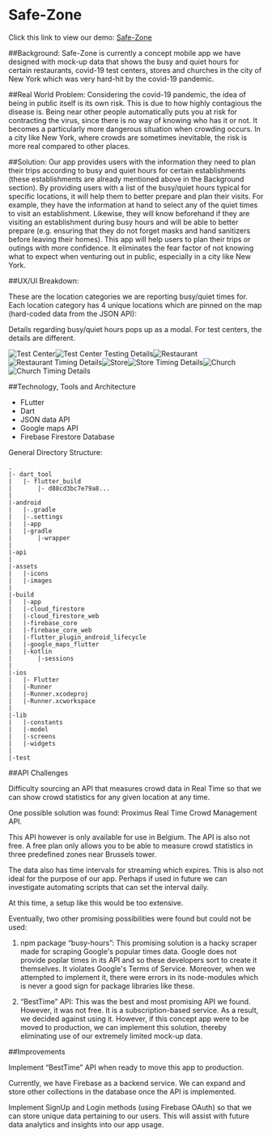 # Safe-Zone

Click this link to view our demo: [Safe-Zone](https://www.youtube.com/watch?v=xoMrt-vMl9M&feature=youtu.be)

##Background:
Safe-Zone is currently a concept mobile app we have designed with mock-up data that shows the busy and quiet hours for certain restaurants, covid-19 test centers, stores and churches in the city of New York which was very hard-hit by the covid-19 pandemic. 

##Real World Problem:
Considering the covid-19 pandemic, the idea of being in public itself is its own risk. This is due to how highly contagious the disease is. Being near other people automatically puts you at risk for contracting the virus, since there is no way of knowing who has it or not. It becomes a particularly more dangerous situation when crowding occurs. In a city like New York, where crowds are sometimes inevitable, the risk is more real compared to other places.

##Solution:
Our app provides users with the information they need to plan their trips according to busy and quiet hours for certain establishments (these establishments are already mentioned above in the Background section). By providing users with a list of the busy/quiet hours typical for specific locations, it will help them to better prepare and plan their visits. For example, they have the information at hand to select any of the quiet times to visit an establishment. Likewise, they will know beforehand if they are visiting an establishment during busy hours and will be able to better prepare (e.g. ensuring that they do not forget masks and hand sanitizers before leaving their homes). This app will help users to plan their trips or outings with more confidence. It eliminates the fear factor of not knowing what to expect when venturing out in public, especially in a city like New York.

##UX/UI Breakdown:

These are the location categories we are reporting busy/quiet times for. Each location category has 4 unique locations which are pinned on the map (hard-coded data from the JSON API):

Details regarding busy/quiet hours pops up as a modal. For test centers, the details are different.

<!-- <table>
  <tr>
    <td>Test Center Layout</td>
     <td>Test Center Testing Details</td>
     <td>Restaurant Layout</td>
     <td>Restaurant Timing Details</td>
     <td>Store Layout</td>
     <td>Store Timing Details</td>
     <td>Church Layout</td>
     <td>Church Timing Details</td>
  </tr>
  <tr>
    <td><img src="/assets/images/test_center_Details.png" width=270 height=480></td>
    <td><img src="/assets/images/testing_center_testing_Details.png" width=270 height=480></td>
    <td><img src="/assets/images/restaurant.png" width=270 height=480></td>
    <td><img src="/assets/images/store.png" width=270 height=480></td>
    <td><img src="/assets/images/store_timing.png" width=270 height=480></td>
    <td><img src="/assets/images/church.png" width=270 height=480></td>
    <td><img src="/assets/images/church_timing_details.png" width=270 height=480></td>
  </tr>
 </table> -->

![Test Center](/assets/images/test_center_Details.png)![Test Center Testing Details](/assets/images/testing_center_testing_Details.png)![Restaurant](/assets/images/restaurant.png)![Restaurant Timing Details](/assets/images/restaurant_timing_Detail.png)![Store](/assets/images/store.png)![Store Timing Details](/assets/images/store_timing.png)![Church](/assets/images/church.png)![Church Timing Details](/assets/images/church_timing_details.png)

##Technology, Tools and Architecture

* FLutter
* Dart
* JSON data API
* Google maps API  
* Firebase Firestore Database

General Directory Structure:

```
.
|- dart_tool
|   |- flutter_build
|       |- d88cd3bc7e79a8...
|
|-android
|   |-.gradle
|   |-.settings
|   |-app
|   |-gradle
|       |-wrapper
|
|-api
|
|-assets
|   |-icons
|   |-images
|
|-build
|   |-app
|   |-cloud_firestore
|   |-cloud_firestore_web
|   |-firebase_core
|   |-firebase_core_web
|   |-flutter_plugin_android_lifecycle
|   |-google_maps_flutter
|   |-kotlin
|       |-sessions
|
|-ios
|   |- Flutter
|   |-Runner
|   |-Runner.xcodeproj
|   |-Runner.xcworkspace
|
|-lib
|   |-constants
|   |-model
|   |-screens
|   |-widgets
|
|-test
```

##API Challenges

Difficulty sourcing an API that measures crowd data in Real Time so that we can show crowd statistics for any given location at any time.

One possible solution was found: Proximus Real Time Crowd Management API.

This API however is only available for use in Belgium. The API is also not free. A free plan only allows you to be able to measure crowd statistics in three predefined zones near Brussels tower.

The data also has time intervals for streaming which expires. This is also not ideal for the purpose of our app. Perhaps if used in future we can investigate automating scripts that can set the interval daily. 

At this time, a setup like this would be too extensive.

Eventually, two other promising possibilities were found but could not be used:

1) npm package “busy-hours”: This promising solution is a hacky scraper made for scraping Google's popular times data. Google does not provide poplar times in its API and so these developers sort to create it themselves. It violates Google's Terms of Service. Moreover, when we attempted to implement it, there were errors in its node-modules which is never a good sign for package libraries like these.

2) “BestTime” API: This was the best and most promising API we found. However, it was not free. It is a subscription-based service. As a result, we decided against using it. However, if this concept app were to be moved to production, we can implement this solution, thereby eliminating use of our extremely limited mock-up data.

##Improvements

Implement “BestTime” API when ready to move this app to production.

Currently, we have Firebase as a backend service. We can expand and store other collections in the database once the API is implemented.

Implement SignUp and Login methods (using Firebase OAuth) so that we can store unique data pertaining to our users. This will assist with future data analytics and insights into our app usage.
